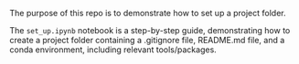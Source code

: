 The purpose of this repo is to demonstrate how to set up a project folder.

The `set_up.ipynb` notebook is a step-by-step guide, demonstrating how to create a project folder containing a .gitignore file, README.md file, and a conda environment, including relevant tools/packages.
